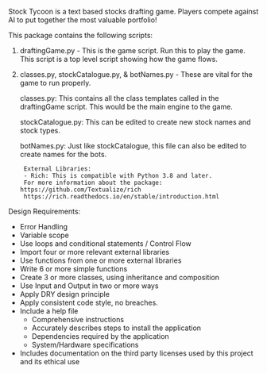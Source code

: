 Stock Tycoon is a text based stocks drafting game. Players compete against AI to put together the most valuable portfolio!

This package contains the following scripts:
1. draftingGame.py - This is the game script. Run this to play the game. This script is a top level script showing how the game flows.
2. classes.py, stockCatalogue.py, & botNames.py - These are vital for the game to run properly.

    classes.py:
        This contains all the class templates called in the draftingGame script. This would be the main engine to the game.

    stockCatalogue.py:
        This can be edited to create new stock names and stock types.

    botNames.py:
        Just like stockCatalogue, this file can also be edited to create names for the bots.

        External Libraries:
        - Rich: This is compatible with Python 3.8 and later.
        For more information about the package: https://github.com/Textualize/rich
        https://rich.readthedocs.io/en/stable/introduction.html
        

Design Requirements:
- Error Handling
- Variable scope
- Use loops and conditional statements / Control Flow
- Import four or more relevant external libraries
- Use functions from one or more external libraries
- Write 6 or more simple functions
- Create 3 or more classes, using inheritance and composition
- Use Input and Output in two or more ways
- Apply DRY design principle
- Apply consistent code style, no breaches.
- Include a help file
    - Comprehensive instructions
    - Accurately describes steps to install the application
    - Dependencies required by the application
    - System/Hardware specifications
- Includes documentation on the third party licenses used by this project and its ethical use


